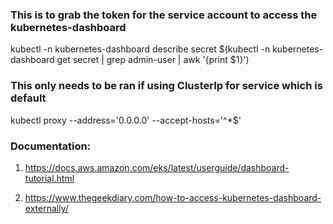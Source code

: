 ### This is to grab the token for the service account to access the kubernetes-dashboard

kubectl -n kubernetes-dashboard describe secret $(kubectl -n kubernetes-dashboard get secret | grep admin-user | awk '{print $1}')

### This only needs to be ran if using ClusterIp for service which is default

kubectl proxy --address='0.0.0.0' --accept-hosts='^*$'

### Documentation:

1. https://docs.aws.amazon.com/eks/latest/userguide/dashboard-tutorial.html

2. https://www.thegeekdiary.com/how-to-access-kubernetes-dashboard-externally/